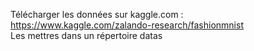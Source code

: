 Télécharger les données sur kaggle.com :
https://www.kaggle.com/zalando-research/fashionmnist  
Les mettres dans un répertoire datas